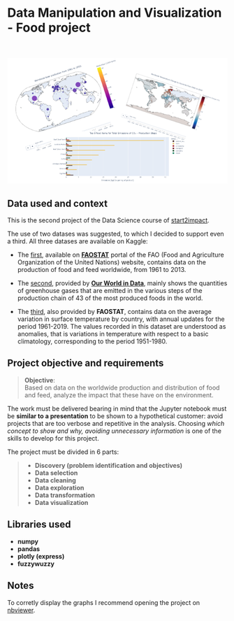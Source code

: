 # Data Manipulation and Visualization - Food project <br><br>

<p align="center">
  <img src='./images_and_gifs/graphs.png'/>
</p>

## Data used and context

This is the second project of the Data Science course of [start2impact](https://www.start2impact.it/percorsi/#data-science).

The use of two datases was suggested, to which I decided to support even a third. All three datases are available on Kaggle:

- The [first](https://www.kaggle.com/datasets/dorbicycle/world-foodfeed-production), available on **[FAOSTAT](https://www.fao.org/faostat/en/#data)** portal of the FAO (Food and Agriculture Organization of the United Nations) website, contains data on the production of food and feed worldwide, from 1961 to 2013.

- The [second](https://www.kaggle.com/datasets/selfvivek/environment-impact-of-food-production), provided by **[Our World in Data](https://ourworldindata.org/environmental-impacts-of-food)**, mainly shows the quantities of greenhouse gases that are emitted in the various steps of the production chain of 43 of the most produced foods in the world. 

- The [third](https://www.kaggle.com/datasets/sevgisarac/temperature-change/code?datasetId=1056827&sortBy=voteCount), also provided by **FAOSTAT**, contains data on the average variation in surface temperature by country, with annual updates for the period 1961-2019. The values recorded in this dataset are understood as anomalies, that is variations in temperature with respect to a basic climatology, corresponding to the period 1951-1980. 

## Project objective and requirements

> **Objective**:  
Based on data on the worldwide production and distribution of food and feed, analyze the impact that these have on the environment.   

The work must be delivered bearing in mind that the Jupyter notebook must be **similar to a presentation** to be shown to a hypothetical customer: avoid projects that are too verbose and repetitive in the analysis. Choosing *which concept to show and why, avoiding unnecessary information* is one of the skills to develop for this project.

The project must be divided in 6 parts: 

> - **Discovery (problem identification and objectives)**
> - **Data selection**
> - **Data cleaning**
> - **Data exploration**
> - **Data transformation**
> - **Data visualization**

## Libraries used

-  **numpy**
-  **pandas**
-  **plotly (express)**
-  **fuzzywuzzy**

## Notes

To corretly display the graphs I recommend opening the project on [nbviewer](https://nbviewer.org/github/TheHextech/start2impact/blob/master/Data_Science/Food_Project_DataVisualization_DataManipulation/EmanueleImmesiDataVis.ipynb#4.-Data-Exploration-&-Data-Visualization).
